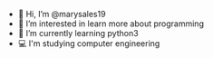 - 👋 Hi, I’m @marysales19
- 👀 I’m interested in learn more about programming
- 🌱 I’m currently learning  python3
- 💻 I'm studying computer engineering

<!---
marysales19/marysales19 is a ✨ special ✨ repository because its `README.md` (this file) appears on your GitHub profile.
You can click the Preview link to take a look at your changes.
--->
